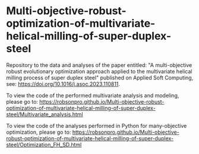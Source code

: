 # Multi-objective-robust-optimization-of-multivariate-helical-milling-of-super-duplex-steel
Repository to the data and analyses of the paper entitled: "A multi-objective robust evolutionary optimization approach applied to the multivariate helical milling process of super duplex steel" published on Applied Soft Computing, see: https://doi.org/10.1016/j.asoc.2023.110811.

To view the code of the performed multivariate analysis and modeling, please go to: https://robsonpro.github.io/Multi-objective-robust-optimization-of-multivariate-helical-milling-of-super-duplex-steel/Multivariate_analysis.html

To view the code of the analyses performed in Python for many-objective optimization, please go to: https://robsonpro.github.io/Multi-objective-robust-optimization-of-multivariate-helical-milling-of-super-duplex-steel/Optimization_FH_SD.html
